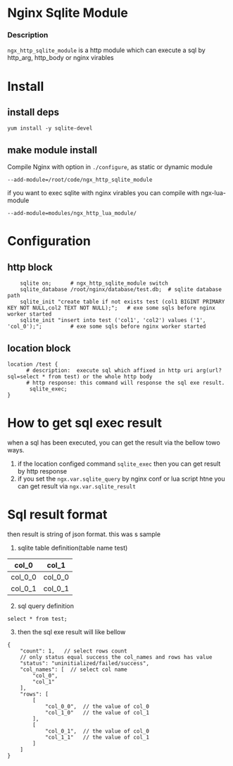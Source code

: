 Nginx Sqlite Module
===================

### Description

`ngx_http_sqlite_module` is a http module which can execute a sql by http_arg, http_body or nginx virables

Install
=============

## install deps

```
yum install -y sqlite-devel
```

## make module install

Compile Nginx with option in `./configure`, as static or dynamic module

```
--add-module=/root/code/ngx_http_sqlite_module
```

if you want to exec sqlite with nginx virables you can compile with ngx-lua-module

```
--add-module=modules/ngx_http_lua_module/
```

Configuration
=============

## http block

```
    sqlite on;      # ngx_http_sqlite_module switch
    sqlite_database /root/nginx/database/test.db;  # sqlite database path
    sqlite_init "create table if not exists test (col1 BIGINT PRIMARY KEY NOT NULL,col2 TEXT NOT NULL);";   # exe some sqls before nginx worker started
    sqlite_init "insert into test ('col1', 'col2') values ('1', 'col_0');";         # exe some sqls before nginx worker started
```

## location block

```
location /test {
      # description:  execute sql which affixed in http uri arg(url?sql=select * from test) or the whole http body
      # http response: this command will response the sql exe result.
       sqlite_exec;
}
```

How to get sql exec result
==========================

when a sql has been executed, you can get the result via the bellow towo ways.

1. if the location configed command `sqlite_exec` then you can get result by http response
2. if you set the `ngx.var.sqlite_query` by nginx conf or lua script htne you can get result via `ngx.var.sqlite_result`

Sql result format
=================

then result is string of json format. this was s sample

1. sqlite table definition(table name test)

|  col_0   | col_1  |
|  ----  | ----  |
| col_0_0  | col_0_0 |
| col_0_1  | col_0_1 |

2. sql query definition

```
select * from test;
```

3. then the sql exe result will like bellow

```
{
    "count": 1,   // select rows count
    // only status equal success the col_names and rows has value
    "status": "uninitialized/failed/success",
    "col_names": [  // select col name
        "col_0",
        "col_1"
    ],
    "rows": [
        [   
            "col_0_0",  // the value of col_0
            "col_1_0"   // the value of col_1
        ],
        [
            "col_0_1",  // the value of col_0
            "col_1_1"   // the value of col_1
        ]
    ]
}
```

